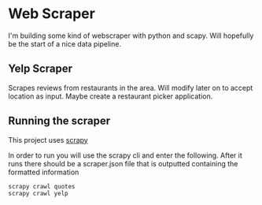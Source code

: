 # Web Scraper

I'm building some kind of webscraper with python and scapy. Will hopefully be the start of a nice data pipeline.


## Yelp Scraper

Scrapes reviews from restaurants in the area.
Will modify later on to accept location as input.
Maybe create a restaurant picker application.

## Running the scraper

This project uses [scrapy](https://docs.scrapy.org/en/latest/index.html)

In order to run you will use the scrapy cli and enter the following. After it runs there should be a scraper.json file that is outputted containing the formatted information

```bash
scrapy crawl quotes
scrapy crawl yelp 
```
